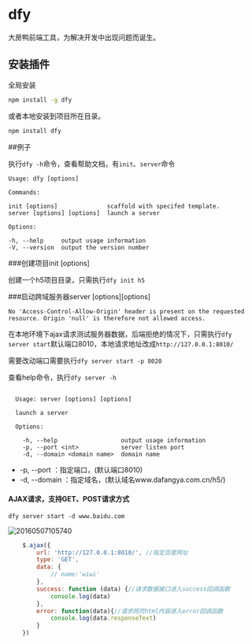 dfy
==========================


大房鸭前端工具，为解决开发中出现问题而诞生。

## 安装插件

全局安装

```bash
npm install -g dfy
```

或者本地安装到项目所在目录。

```bash
npm install dfy
```

##例子

执行`dfy -h`命令，查看帮助文档，有`init`、`server`命令

 

    Usage: dfy [options]

    Commands:

    init [options]              scaffold with specifed template.
    server [options] [options]  launch a server
    
    Options:
    
    -h, --help     output usage information
    -V, --version  output the version number



###创建项目init [options]

创建一个h5项目目录，只需执行`dfy init h5`



###启动跨域服务器server [options][options]

`No 'Access-Control-Allow-Origin' header is present on the requested resource. Origin 'null' is therefore not allowed access. `

在本地环境下ajax请求测试服务器数据，后端拒绝的情况下，只需执行`dfy server start`默认端口8010，本地请求地址改成`http://127.0.0.1:8010/`

需要改动端口需要执行`dfy server start -p 8020`



查看help命令，执行`dfy server -h`

```

  Usage: server [options] [options]

  launch a server

  Options:

    -h, --help                  output usage information
    -p, --port <int>            server listen port
    -d, --domain <domain name>  domain name
```

* -p, --port <int>：指定端口，(默认端口8010)
* -d, --domain <domain name>：指定域名，(默认域名www.dafangya.com.cn/h5/)




#### AJAX请求，支持GET、POST请求方式

`dfy server start -d www.baidu.com`

![20160507105740](http://o6sjqwtpl.bkt.clouddn.com/20160507105740.png)

```javascript
	$.ajax({
		url: 'http://127.0.0.1:8010/', //指定百度网址
		type: 'GET',
		data: {
			// name:'wiwi'
		},
		success: function (data) {//请求数据接口进入success回调函数
			console.log(data)
		},
		error: function(data){//请求网页html内容进入error回调函数
			console.log(data.responseText)
		}
	})
```


